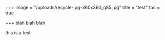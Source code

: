 +++
image = "/uploads/recycle-jpg-360x360_q85.jpg"
title = "test"
toc = true

+++
blah blah blah 

this is a test